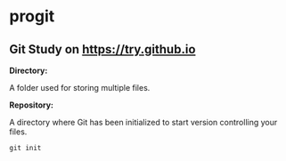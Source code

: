 # progit

## Git Study on https://try.github.io

**Directory:**

A folder used for storing multiple files.

**Repository:**

A directory where Git has been initialized to start version controlling your files.

```git init```

